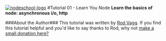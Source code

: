 [![nodeschool-logo](http://nodeschool.io/images/nodeschool-straight.png)](http://nodeschool.io)
#Tutorial 01 - Learn You Node
**Learn the basics of node: asynchronous i/o, http**

###About the Author###
This tutorial was written by [Rod Vagg](https://github.com/rvagg). If you find this tutorial helpful and you'd like to say thanks to Rod, why not [make a small donation here?](https://www.gittip.com/rvagg)
